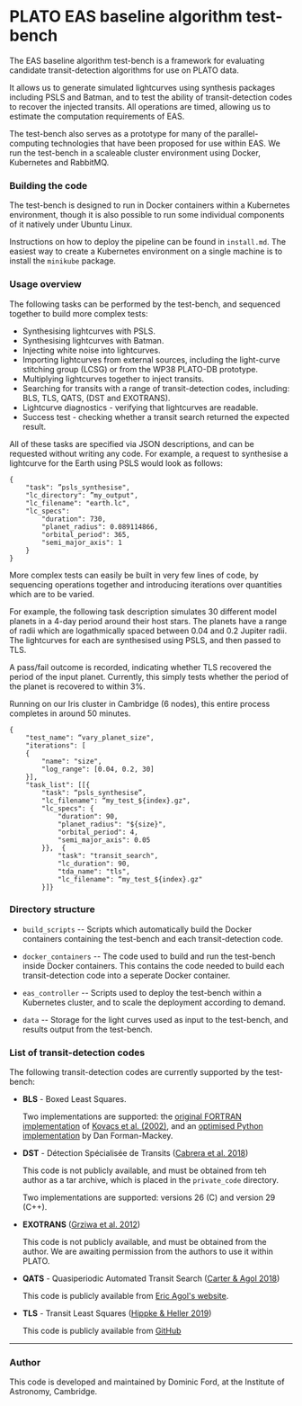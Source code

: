 # PLATO EAS baseline algorithm test-bench

The EAS baseline algorithm test-bench is a framework for evaluating candidate transit-detection algorithms for use on PLATO data.

It allows us to generate simulated lightcurves using synthesis packages including PSLS and Batman, and to test the ability of transit-detection codes to recover the injected transits. All operations are timed, allowing us to estimate the computation requirements of EAS.

The test-bench also serves as a prototype for many of the parallel-computing technologies that have been proposed for use within EAS. We run the test-bench in a scaleable cluster environment using Docker, Kubernetes and RabbitMQ.

### Building the code

The test-bench is designed to run in Docker containers within a Kubernetes environment, though it is also possible to run some individual components of it natively under Ubuntu Linux.

Instructions on how to deploy the pipeline can be found in `install.md`. The easiest way to create a Kubernetes environment on a single machine is to install the `minikube` package.

### Usage overview

The following tasks can be performed by the test-bench, and sequenced together to build more complex tests:

* Synthesising lightcurves with PSLS.
* Synthesising lightcurves with Batman.
* Injecting white noise into lightcurves.
* Importing lightcurves from external sources, including the light-curve stitching group (LCSG) or from the WP38 PLATO-DB prototype.
* Multiplying lightcurves together to inject transits.
* Searching for transits with a range of transit-detection codes, including: BLS, TLS, QATS, (DST and EXOTRANS).
* Lightcurve diagnostics - verifying that lightcurves are readable.
* Success test - checking whether a transit search returned the expected result.

All of these tasks are specified via JSON descriptions, and can be requested without writing any code. For example, a request to synthesise a lightcurve for the Earth using PSLS would look as follows:

```
{
    "task": ”psls_synthesise",
    "lc_directory": ”my_output",
    "lc_filename": "earth.lc",
    "lc_specs":
        "duration": 730,
        "planet_radius": 0.089114866,
        "orbital_period": 365,
        "semi_major_axis": 1
    }
}
```

More complex tests can easily be built in very few lines of code, by sequencing operations together and introducing iterations over quantities which are to be varied.

For example, the following task description simulates 30 different model planets in a 4-day period around their host stars. The planets have a range of radii which are logathmically spaced between 0.04 and 0.2 Jupiter radii. The lightcurves for each are synthesised using PSLS, and then passed to TLS.

A pass/fail outcome is recorded, indicating whether TLS recovered the period of the input planet. Currently, this simply tests whether the period of the planet is recovered to within 3%.

Running on our Iris cluster in Cambridge (6 nodes), this entire process completes in around 50 minutes.

```
{
    "test_name": “vary_planet_size",
    "iterations": [
    {
        "name": "size",
        "log_range": [0.04, 0.2, 30]
    }],
    "task_list": [[{
        "task": “psls_synthesise”,
        "lc_filename": “my_test_${index}.gz",
        "lc_specs": {
            "duration": 90,
            "planet_radius": "${size}",
            "orbital_period": 4,
            "semi_major_axis": 0.05
        }},  {
            "task": "transit_search",
            "lc_duration": 90,
            "tda_name": "tls",
            "lc_filename": “my_test_${index}.gz"
        }]}
```

### Directory structure

* `build_scripts` -- Scripts which automatically build the Docker containers containing the test-bench and each transit-detection code.

* `docker_containers` -- The code used to build and run the test-bench inside Docker containers. This contains the code needed to build each transit-detection code into a seperate Docker container.

* `eas_controller` -- Scripts used to deploy the test-bench within a Kubernetes cluster, and to scale the deployment according to demand.

* `data` -- Storage for the light curves used as input to the test-bench, and results output from the test-bench.

### List of transit-detection codes

The following transit-detection codes are currently supported by the test-bench:

* **BLS** - Boxed Least Squares.

    Two implementations are supported: the [original FORTRAN implementation](https://github.com/dfm/python-bls) of [Kovacs et al. (2002)](https://ui.adsabs.harvard.edu/abs/2002A%26A...391..369K/abstract), and an [optimised Python implementation](https://github.com/dfm/bls.py) by Dan Forman-Mackey.

* **DST** - Détection Spécialisée de Transits ([Cabrera et al. 2018](https://ui.adsabs.harvard.edu/abs/2012A%26A...548A..44C/abstract))

    This code is not publicly available, and must be obtained from teh author as a tar archive, which is placed in the `private_code` directory.

    Two implementations are supported: versions 26 (C) and version 29 (C++).
    
* **EXOTRANS** ([Grziwa et al. 2012](https://ui.adsabs.harvard.edu/abs/2012MNRAS.420.1045G/abstract))

    This code is not publicly available, and must be obtained from the author. We are awaiting permission from the authors to use it within PLATO.
    
* **QATS** - Quasiperiodic Automated Transit Search ([Carter & Agol 2018](https://ui.adsabs.harvard.edu/abs/2013ApJ...765..132C/abstract))

    This code is publicly available from [Eric Agol's website](https://faculty.washington.edu/agol/QATS/).

* **TLS** - Transit Least Squares ([Hippke & Heller 2019](https://ui.adsabs.harvard.edu/abs/2019A%26A...623A..39H/abstract))

    This code is publicly available from [GitHub](https://github.com/hippke/tls)
    
---

### Author

This code is developed and maintained by Dominic Ford, at the Institute of Astronomy, Cambridge.
